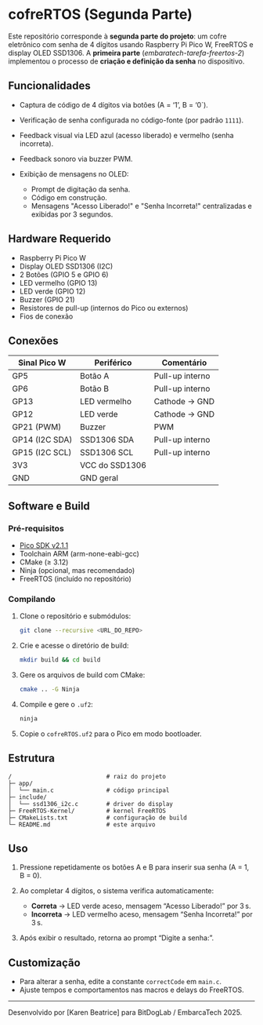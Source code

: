 # cofreRTOS (Segunda Parte)

Este repositório corresponde à **segunda parte do projeto**: um cofre eletrônico com senha de 4 dígitos usando Raspberry Pi Pico W, FreeRTOS e display OLED SSD1306. A **primeira parte** (*embaratech-tarefa-freertos-2*) implementou o processo de **criação e definição da senha** no dispositivo.

## Funcionalidades

* Captura de código de 4 dígitos via botões (A = ‘1’, B = ‘0\`).
* Verificação de senha configurada no código-fonte (por padrão `1111`).
* Feedback visual via LED azul (acesso liberado) e vermelho (senha incorreta).
* Feedback sonoro via buzzer PWM.
* Exibição de mensagens no OLED:

  * Prompt de digitação da senha.
  * Código em construção.
  * Mensagens "Acesso Liberado!" e "Senha Incorreta!" centralizadas e exibidas por 3 segundos.

## Hardware Requerido

* Raspberry Pi Pico W
* Display OLED SSD1306 (I2C)
* 2 Botões (GPIO 5 e GPIO 6)
* LED vermelho (GPIO 13)
* LED verde (GPIO 12)
* Buzzer (GPIO 21)
* Resistores de pull-up (internos do Pico ou externos)
* Fios de conexão

## Conexões

| Sinal Pico W   | Periférico     | Comentário      |
| -------------- | -------------- | --------------- |
| GP5            | Botão A        | Pull-up interno |
| GP6            | Botão B        | Pull-up interno |
| GP13           | LED vermelho   | Cathode → GND   |
| GP12           | LED verde      | Cathode → GND   |
| GP21 (PWM)     | Buzzer         | PWM             |
| GP14 (I2C SDA) | SSD1306 SDA    | Pull-up interno |
| GP15 (I2C SCL) | SSD1306 SCL    | Pull-up interno |
| 3V3            | VCC do SSD1306 |                 |
| GND            | GND geral      |                 |

## Software e Build

### Pré-requisitos

* [Pico SDK v2.1.1](https://github.com/raspberrypi/pico-sdk)
* Toolchain ARM (arm-none-eabi-gcc)
* CMake (≥ 3.12)
* Ninja (opcional, mas recomendado)
* FreeRTOS (incluído no repositório)

### Compilando

1. Clone o repositório e submódulos:

   ```bash
   git clone --recursive <URL_DO_REPO>
   ```
2. Crie e acesse o diretório de build:

   ```bash
   mkdir build && cd build
   ```
3. Gere os arquivos de build com CMake:

   ```bash
   cmake .. -G Ninja
   ```
4. Compile e gere o `.uf2`:

   ```bash
   ninja
   ```
5. Copie o `cofreRTOS.uf2` para o Pico em modo bootloader.

## Estrutura

```
/                           # raiz do projeto
├─ app/
│  └── main.c               # código principal
├─ include/
│  └── ssd1306_i2c.c        # driver do display
├─ FreeRTOS-Kernel/         # kernel FreeRTOS
├─ CMakeLists.txt           # configuração de build
└─ README.md                # este arquivo
```

## Uso

1. Pressione repetidamente os botões A e B para inserir sua senha (A = 1, B = 0).
2. Ao completar 4 dígitos, o sistema verifica automaticamente:

   * **Correta** → LED verde aceso, mensagem “Acesso Liberado!” por 3 s.
   * **Incorreta** → LED vermelho aceso, mensagem “Senha Incorreta!” por 3 s.
3. Após exibir o resultado, retorna ao prompt “Digite a senha:”.

## Customização

* Para alterar a senha, edite a constante `correctCode` em `main.c`.
* Ajuste tempos e comportamentos nas macros e delays do FreeRTOS.

---

Desenvolvido por \[Karen Beatrice] para BitDogLab / EmbarcaTech 2025.
